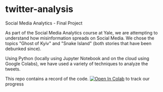 # twitter-analysis
Social Media Analytics - Final Project


As part of the Social Media Analytics course at Yale, we are attempting to understand how misinformation spreads on Social Media. We chose the topics "Ghost of Kyiv" and "Snake Island" (both stories that have been debunked since). 

Using Python (locally using Jupyter Notebook and on the cloud using Google Colabs), we have used a variety of techniques to analyze the tweets. 

This repo contains a record of the code. [![Open In Colab](https://colab.research.google.com/assets/colab-badge.svg)](https://colab.research.google.com/drive/1w0i7qyGEdmbNnngssb02TDSjPJPl_jQr?authuser=1#scrollTo=EOcoft6J_kor) to track our progress
